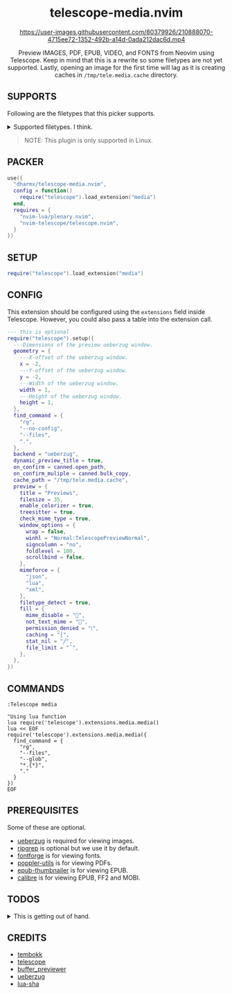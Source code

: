<div align="center">

# telescope-media.nvim

https://user-images.githubusercontent.com/80379926/210888070-4715ee72-1352-492b-a14d-0ada212dac6d.mp4

Preview IMAGES, PDF, EPUB, VIDEO, and FONTS from Neovim using Telescope.
Keep in mind that this is a rewrite so some filetypes are not yet supported.
Lastly, opening an image for the first time will lag as it is creating caches
in `/tmp/tele.media.cache` directory.

</div>

## SUPPORTS

Following are the filetypes that this picker supports.

<details>

<summary>Supported filetypes. I think.</summary>

- MOBI
- FB2
- EPUB
- PNG
- JPG
- JPEG
- JIFF
- SVG
- WEBP
- GIF
- OTF
- TTF
- WOFF
- WOFF2
- MP4
- MKV
- FLV
- 3GP
- WMV
- MOV
- WEBM
- MPG
- MPEG
- AVI
- OGG
- AA
- AAC
- AIFF
- ALAC
- MP3
- OPUS
- OGA
- MOGG
- WAV
- CDA
- WMA
- AI
- EPS
- PDF

</details>

> NOTE: This plugin is only supported in Linux.

## PACKER

```lua
use({
  "dharmx/telescope-media.nvim",
  config = function()
    require("telescope").load_extension("media")
  end,
  requires = {
    "nvim-lua/plenary.nvim",
    "nvim-telescope/telescope.nvim",
  }
})
```

## SETUP

```lua
require("telescope").load_extension("media")
```

## CONFIG

This extension should be configured using the `extensions` field inside Telescope.
However, you could also pass a table into the extension call.

```lua
--- this is optional
require("telescope").setup({
  ---Dimensions of the preview ueberzug window.
  geometry = {
    ---X-offset of the ueberzug window.
    x = -2,
    ---Y-offset of the ueberzug window.
    y = -2,
    ---Width of the ueberzug window.
    width = 1,
    ---Height of the ueberzug window.
    height = 1,
  },
  find_command = {
    "rg",
    "--no-config",
    "--files",
    ".",
  },
  backend = "ueberzug",
  dynamic_preview_title = true,
  on_confirm = canned.open_path,
  on_confirm_muliple = canned.bulk_copy,
  cache_path = "/tmp/tele.media.cache",
  preview = {
    title = "Previews",
    filesize = 35,
    enable_colorizer = true,
    treesitter = true,
    check_mime_type = true,
    window_options = {
      wrap = false,
      winhl = "Normal:TelescopePreviewNormal",
      signcolumn = "no",
      foldlevel = 100,
      scrollbind = false,
    },
    mimeforce = {
      "json",
      "lua",
      "xml",
    },
    filetype_detect = true,
    fill = {
      mime_disable = "",
      not_text_mime = "",
      permission_denied = "⦂",
      caching = "⎪",
      stat_nil = "╱",
      file_limit = "ˆ",
    },
  },
})
```

## COMMANDS

```vim
:Telescope media

"Using lua function
lua require('telescope').extensions.media.media()
lua << EOF
require('telescope').extensions.media.media({
  find_command = {
    "rg",
    "--files",
    "--glob",
    "*.{*}",
    "."
  }
})
EOF
```

## PREREQUISITES

Some of these are optional.

- [ueberzug](https://github.com/seebye/ueberzug) is required for viewing images.
- [ripgrep](https://github.com/BurntSushi/ripgrep) is optional but we use it by default.
- [fontforge](https://fontforge.org/en-US/) is for viewing fonts.
- [poppler-utils](https://poppler.freedesktop.org/) is for viewing PDFs.
- [epub-thumbnailer](https://github.com/marianosimone/epub-thumbnailer) is for viewing EPUB.
- [calibre](https://calibre-ebook.com) is for viewing EPUB, FF2 and MOBI.

## TODOS

<details>

<summary>This is getting out of hand.</summary>

- [ ] Add documentations, briefs and notes.
- [ ] Recalibrate preview size when window is moved.
- [x] Add default text preview.
- [ ] Render html files using elinks, pandoc, lynx and w3m.
- [ ] Render markdown files using glow and pandoc.
- [ ] Add [viu](https://github.com/atanunq/viu) backend.
- [ ] Add [jp2a](https://github.com/cslarsen/jp2a) backend.
- [ ] Add [chafa](https://github.com/hpjansson/chafa/) backend.
- [x] Add support for ZIPs.
- [x] Add default image preview.
- [x] Add support for ebooks.
- [x] Add support for Ai/EPS.
- [x] Add support for vectors.
- [x] Add support for images.
- [x] Add support for fonts.
- [x] Add support for video thumbnails.
- [x] Add support for audio covers.
- [x] Add support for pdfs.
- [x] Add some canned functions for `config.on_confirm`.
- [x] Improve caching.
- [x] Use image magick instead of fontforge for previewing fonts.
- [ ] Refactor and revise.

</details>

## CREDITS

- [tembokk](https://github.com/tembokk)
- [telescope](https://github.com/nvim-telescope)
- [buffer_previewer](https://github.com/nvim-telescope/telescope.nvim/blob/master/lua/telescope/previewers/buffer_previewer.lua)
- [ueberzug](https://github.com/seebye/ueberzug)
- [lua-sha](https://gist.github.com/PedroAlvesV/ea80f6724df49ace29eed03e7f75b589)

